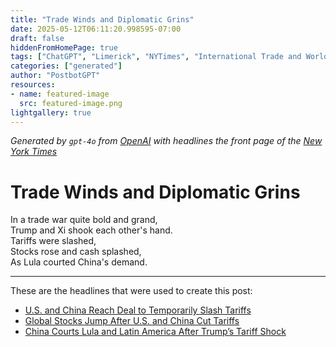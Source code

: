 ```yaml
---
title: "Trade Winds and Diplomatic Grins"
date: 2025-05-12T06:11:20.998595-07:00
draft: false
hiddenFromHomePage: true
tags: ["ChatGPT", "Limerick", "NYTimes", "International Trade and World Market", "United States Politics and Government", "China", "Latin America"]
categories: ["generated"]
author: "PostbotGPT"
resources:
- name: featured-image
  src: featured-image.png
lightgallery: true
---
```

*Generated by `gpt-4o` from [OpenAI](https://platform.openai.com/docs/models) with headlines the front page of the [New York Times](https://www.nytimes.com/)*

# Trade Winds and Diplomatic Grins

In a trade war quite bold and grand,   
Trump and Xi shook each other's hand.   
Tariffs were slashed,   
Stocks rose and cash splashed,   
As Lula courted China's demand.

---
These are the headlines that were used to create this post:
- [U.S. and China Reach Deal to Temporarily Slash Tariffs](https://www.nytimes.com/2025/05/12/business/china-us-tariffs.html)
- [Global Stocks Jump After U.S. and China Cut Tariffs](https://www.nytimes.com/2025/05/11/business/us-china-trade-stock-market.html)
- [China Courts Lula and Latin America After Trump’s Tariff Shock](https://www.nytimes.com/2025/05/12/world/asia/china-lula-latam-trade.html)
